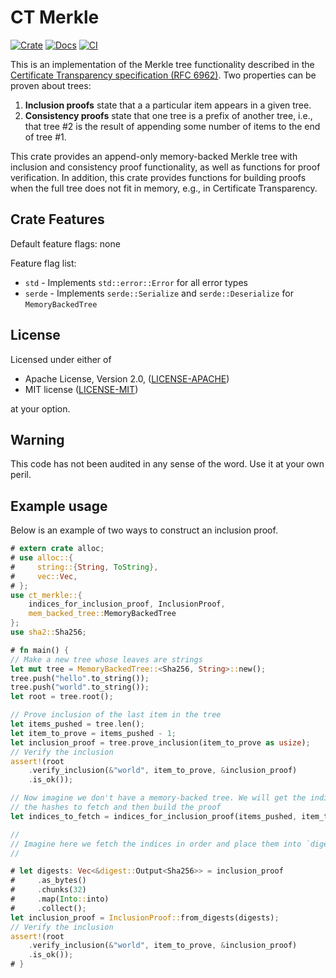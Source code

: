CT Merkle
=========
[![Crate](https://img.shields.io/crates/v/ct-merkle.svg)](https://crates.io/crates/ct-merkle)
[![Docs](https://docs.rs/ct-merkle/badge.svg)](https://docs.rs/ct-merkle)
[![CI](https://github.com/rozbb/ct-merkle/workflows/CI/badge.svg)](https://github.com/rozbb/ct-merkle/actions)

This is an implementation of the Merkle tree functionality described in the [Certificate Transparency specification (RFC 6962)](https://datatracker.ietf.org/doc/html/rfc6962).
Two properties can be proven about trees:

1. **Inclusion proofs** state that a a particular item appears in a given tree.
2. **Consistency proofs** state that one tree is a prefix of another tree, i.e., that tree #2 is the result of appending some number of items to the end of tree #1.

This crate provides an append-only memory-backed Merkle tree with inclusion and consistency proof functionality, as well as functions for proof verification.
In addition, this crate provides functions for building proofs when the full tree does not fit in memory, e.g., in Certificate Transparency.

Crate Features
--------------

Default feature flags: none

Feature flag list:

* `std` - Implements `std::error::Error` for all error types
* `serde` - Implements `serde::Serialize` and `serde::Deserialize` for `MemoryBackedTree`


License
-------

Licensed under either of

 * Apache License, Version 2.0, ([LICENSE-APACHE](LICENSE-APACHE))
 * MIT license ([LICENSE-MIT](LICENSE-MIT))

at your option.


Warning
-------

This code has not been audited in any sense of the word. Use it at your own peril.


Example usage
-------------
Below is an example of two ways to construct an inclusion proof.
```rust
# extern crate alloc;
# use alloc::{
#     string::{String, ToString},
#     vec::Vec,
# };
use ct_merkle::{
    indices_for_inclusion_proof, InclusionProof,
    mem_backed_tree::MemoryBackedTree
};
use sha2::Sha256;

# fn main() {
// Make a new tree whose leaves are strings
let mut tree = MemoryBackedTree::<Sha256, String>::new();
tree.push("hello".to_string());
tree.push("world".to_string());
let root = tree.root();

// Prove inclusion of the last item in the tree
let items_pushed = tree.len();
let item_to_prove = items_pushed - 1;
let inclusion_proof = tree.prove_inclusion(item_to_prove as usize);
// Verify the inclusion
assert!(root
    .verify_inclusion(&"world", item_to_prove, &inclusion_proof)
    .is_ok());

// Now imagine we don't have a memory-backed tree. We will get the indices for
// the hashes to fetch and then build the proof
let indices_to_fetch = indices_for_inclusion_proof(items_pushed, item_to_prove);

//
// Imagine here we fetch the indices in order and place them into `digests`...
//

# let digests: Vec<&digest::Output<Sha256>> = inclusion_proof
#     .as_bytes()
#     .chunks(32)
#     .map(Into::into)
#     .collect();
let inclusion_proof = InclusionProof::from_digests(digests);
// Verify the inclusion
assert!(root
    .verify_inclusion(&"world", item_to_prove, &inclusion_proof)
    .is_ok());
# }
```
